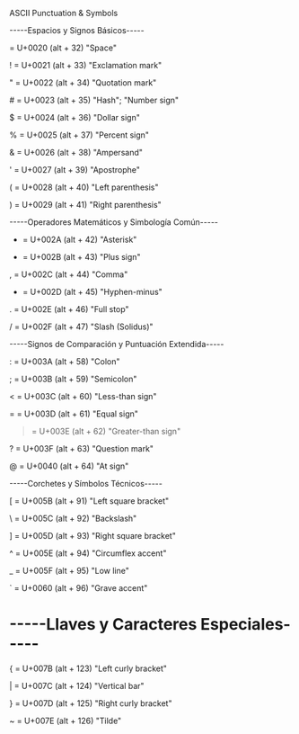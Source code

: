 ASCII
Punctuation
& Symbols

-----Espacios y Signos Básicos-----

  = U+0020 (alt + 32) "Space"

! = U+0021 (alt + 33) "Exclamation mark"

" = U+0022 (alt + 34) "Quotation mark"

\# = U+0023 (alt + 35) "Hash"; "Number sign"

$ = U+0024 (alt + 36) "Dollar sign"

% = U+0025 (alt + 37) "Percent sign"

& = U+0026 (alt + 38) "Ampersand"

' = U+0027 (alt + 39) "Apostrophe"

( = U+0028 (alt + 40) "Left parenthesis"

) = U+0029 (alt + 41) "Right parenthesis"


-----Operadores Matemáticos y Simbología Común-----


* = U+002A (alt + 42) "Asterisk"

+ = U+002B (alt + 43) "Plus sign"

, = U+002C (alt + 44) "Comma"

- = U+002D (alt + 45) "Hyphen-minus"

. = U+002E (alt + 46) "Full stop"

/ = U+002F (alt + 47) "Slash (Solidus)"


-----Signos de Comparación y Puntuación Extendida-----


: = U+003A (alt + 58) "Colon"

; = U+003B (alt + 59) "Semicolon"

< = U+003C (alt + 60) "Less-than sign"

= = U+003D (alt + 61) "Equal sign"

> = U+003E (alt + 62) "Greater-than sign"

? = U+003F (alt + 63) "Question mark"

@ = U+0040 (alt + 64) "At sign"


-----Corchetes y Símbolos Técnicos-----


[ = U+005B (alt + 91) "Left square bracket"

\ = U+005C (alt + 92) "Backslash"

] = U+005D (alt + 93) "Right square bracket"

^ = U+005E (alt + 94) "Circumflex accent"

_ = U+005F (alt + 95) "Low line"

` = U+0060 (alt + 96) "Grave accent"


# -----Llaves y Caracteres Especiales-----


{ = U+007B (alt + 123) "Left curly bracket"

| = U+007C (alt + 124) "Vertical bar"

} = U+007D (alt + 125) "Right curly bracket"

~ = U+007E (alt + 126) "Tilde"